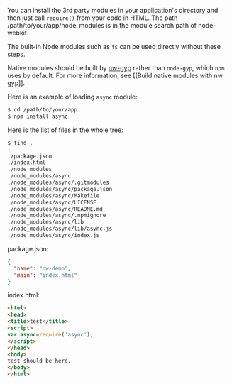 You can install the 3rd party modules in your application's directory and then just call `require()` from your code in HTML. The path /path/to/your/app/node_modules is in the module search path of node-webkit.

The built-in Node modules such as `fs` can be used directly without these steps.

Native modules should be built by [nw-gyp](https://npmjs.org/package/nw-gyp) rather than `node-gyp`, which `npm` uses by default. For more information, see [[Build native modules with nw gyp]].

Here is an example of loading `async` module:
```bash
$ cd /path/to/your/app
$ npm install async
```

Here is the list of files in the whole tree:
```bash
$ find .
.
./package.json
./index.html
./node_modules
./node_modules/async
./node_modules/async/.gitmodules
./node_modules/async/package.json
./node_modules/async/Makefile
./node_modules/async/LICENSE
./node_modules/async/README.md
./node_modules/async/.npmignore
./node_modules/async/lib
./node_modules/async/lib/async.js
./node_modules/async/index.js
```
package.json:
```json
{
  "name": "nw-demo",
  "main": "index.html"
}
```
index.html:
```html
<html>
<head>
<title>test</title>
<script>
var async=require('async');
</script>
</head>
<body>
test should be here.
</body>
</html>
```